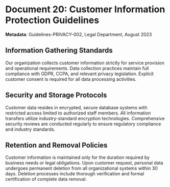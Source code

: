 # Document 20: Customer Information Protection Guidelines

**Metadata**: Guidelines-PRIVACY-002, Legal Department, August 2023

## Information Gathering Standards

Our organization collects customer information strictly for service provision and operational requirements. Data collection practices maintain full compliance with GDPR, CCPA, and relevant privacy legislation. Explicit customer consent is required for all data processing activities.

## Security and Storage Protocols

Customer data resides in encrypted, secure database systems with restricted access limited to authorized staff members. All information transfers utilize industry-standard encryption technologies. Comprehensive security reviews are conducted regularly to ensure regulatory compliance and industry standards.

## Retention and Removal Policies

Customer information is maintained only for the duration required by business needs or legal obligations. Upon customer request, personal data undergoes permanent deletion from all organizational systems within 30 days. Deletion processes include thorough verification and formal certification of complete data removal.